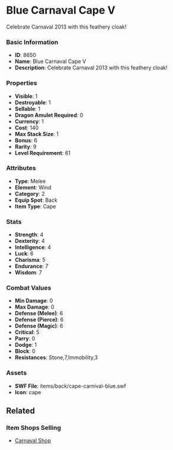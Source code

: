 # Blue Carnaval Cape V

Celebrate Carnaval 2013 with this feathery cloak!

### Basic Information

- **ID**: 8650
- **Name**: Blue Carnaval Cape V
- **Description**: Celebrate Carnaval 2013 with this feathery cloak!

### Properties

- **Visible**: 1
- **Destroyable**: 1
- **Sellable**: 1
- **Dragon Amulet Required**: 0
- **Currency**: 1
- **Cost**: 140
- **Max Stack Size**: 1
- **Bonus**: 6
- **Rarity**: 9
- **Level Requirement**: 61

### Attributes

- **Type**: Melee
- **Element**: Wind
- **Category**: 2
- **Equip Spot**: Back
- **Item Type**: Cape

### Stats

- **Strength**: 4
- **Dexterity**: 4
- **Intelligence**: 4
- **Luck**: 6
- **Charisma**: 5
- **Endurance**: 7
- **Wisdom**: 7

### Combat Values

- **Min Damage**: 0
- **Max Damage**: 0
- **Defense (Melee)**: 6
- **Defense (Pierce)**: 6
- **Defense (Magic)**: 6
- **Critical**: 5
- **Parry**: 0
- **Dodge**: 1
- **Block**: 0
- **Resistances**: Stone,7,Immobility,3

### Assets

- **SWF File**: items/back/cape-carnival-blue.swf
- **Icon**: cape

## Related

### Item Shops Selling

- [Carnaval Shop](../item-shops/304-carnaval-shop.md)

